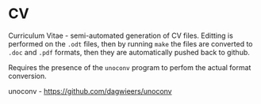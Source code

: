 # CV
Curriculum Vitae - semi-automated generation of CV files. Editting is performed on the `.odt` files, then by running `make` the files are converted to `.doc` and `.pdf` formats, then they are automatically pushed back to github.

Requires the presence of the `unoconv` program to perfom the actual format conversion.

unoconv - https://github.com/dagwieers/unoconv
